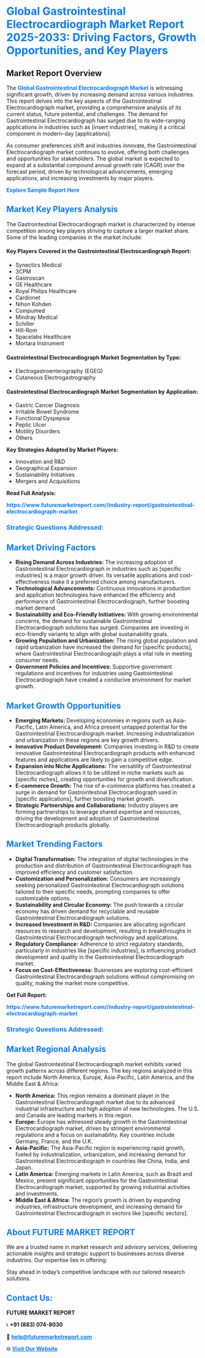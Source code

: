 <h1 style="color: #007BFF;">Global Gastrointestinal Electrocardiograph Market Report 2025-2033: Driving Factors, Growth Opportunities, and Key Players</h1>

<section id="overview">
<h2>Market Report Overview</h2>
<p>The <a href="https://www.futuremarketreport.com//industry-report/gastrointestinal-electrocardiograph-market" style="color: #007BFF; text-decoration: none;"><strong>Global Gastrointestinal Electrocardiograph Market</strong></a> is witnessing significant growth, driven by increasing demand across various industries. This report delves into the key aspects of the Gastrointestinal Electrocardiograph market, providing a comprehensive analysis of its current status, future potential, and challenges. The demand for Gastrointestinal Electrocardiograph has surged due to its wide-ranging applications in industries such as [insert industries], making it a critical component in modern-day [applications].</p>
<p>As consumer preferences shift and industries innovate, the Gastrointestinal Electrocardiograph market continues to evolve, offering both challenges and opportunities for stakeholders. The global market is expected to expand at a substantial compound annual growth rate (CAGR) over the forecast period, driven by technological advancements, emerging applications, and increasing investments by major players.</p>
</section>

<section id="overview">
<p><a href="https://www.futuremarketreport.com//request-sample/reportId=61721" style="color: #007BFF; text-decoration: none;"><strong>Explore Sample Report Here</strong></a></p>
</section>

<section id="key-players">
<h2 style="color: #007BFF;">Market Key Players Analysis</h2>
<p>The Gastrointestinal Electrocardiograph market is characterized by intense competition among key players striving to capture a larger market share. Some of the leading companies in the market include:</p>
<h4>Key Players Covered in the Gastrointestinal Electrocardiograph Report:</h4>
<ul><li>Synectics Medical</li><li>3CPM</li><li>Gastroscan</li><li>GE Healthcare</li><li>Royal Philips Healthcare</li><li>Cardionet</li><li>Nihon Kohden</li><li>Compumed</li><li>Mindray Medical</li><li>Schiller</li><li>Hill-Rom</li><li>Spacelabs Healthcare</li><li>Mortara Instrument</li></ul>
<h4>Gastrointestinal Electrocardiograph Market Segmentation by Type:</h4>
<ul><li>Electrogastroenterography (EGEG)</li><li>Cutaneous Electrogastrography</li></ul>

<h4>Gastrointestinal Electrocardiograph Market Segmentation by Application:</h4>
<ul><li>Gastric Cancer Diagnosis</li><li>Irritable Bowel Syndrome</li><li>Functional Dyspepsia</li><li>Peptic Ulcer</li><li>Motility Disorders</li><li>Others</li></ul>
<p><strong>Key Strategies Adopted by Market Players:</strong></p>
<ul>
<li>Innovation and R&D</li>
<li>Geographical Expansion</li>
<li>Sustainability Initiatives</li>
<li>Mergers and Acquisitions</li>
</ul>
</section>

<section>
<p><strong>Read Full Analysis: </strong></p><a href="https://www.futuremarketreport.com//industry-report/gastrointestinal-electrocardiograph-market" style="color: #007BFF; text-decoration: none;"><strong>https://www.futuremarketreport.com//industry-report/gastrointestinal-electrocardiograph-market</strong></a>
<h3 style="color: #007BFF;">Strategic Questions Addressed:</h3>
</section>

<section id="driving-factors">
<h2 style="color: #007BFF;">Market Driving Factors</h2>
<ul>
<li><strong>Rising Demand Across Industries:</strong> The increasing adoption of Gastrointestinal Electrocardiograph in industries such as [specific industries] is a major growth driver. Its versatile applications and cost-effectiveness make it a preferred choice among manufacturers.</li>
<li><strong>Technological Advancements:</strong> Continuous innovations in production and application technologies have enhanced the efficiency and performance of Gastrointestinal Electrocardiograph, further boosting market demand.</li>
<li><strong>Sustainability and Eco-Friendly Initiatives:</strong> With growing environmental concerns, the demand for sustainable Gastrointestinal Electrocardiograph solutions has surged. Companies are investing in eco-friendly variants to align with global sustainability goals.</li>
<li><strong>Growing Population and Urbanization:</strong> The rising global population and rapid urbanization have increased the demand for [specific products], where Gastrointestinal Electrocardiograph plays a vital role in meeting consumer needs.</li>
<li><strong>Government Policies and Incentives:</strong> Supportive government regulations and incentives for industries using Gastrointestinal Electrocardiograph have created a conducive environment for market growth.</li>
</ul>
</section>

<section id="growth-opportunities">
<h2 style="color: #007BFF;">Market Growth Opportunities</h2>
<ul>
<li><strong>Emerging Markets:</strong> Developing economies in regions such as Asia-Pacific, Latin America, and Africa present untapped potential for the Gastrointestinal Electrocardiograph market. Increasing industrialization and urbanization in these regions are key growth drivers.</li>
<li><strong>Innovative Product Development:</strong> Companies investing in R&D to create innovative Gastrointestinal Electrocardiograph products with enhanced features and applications are likely to gain a competitive edge.</li>
<li><strong>Expansion into Niche Applications:</strong> The versatility of Gastrointestinal Electrocardiograph allows it to be utilized in niche markets such as [specific niches], creating opportunities for growth and diversification.</li>
<li><strong>E-commerce Growth:</strong> The rise of e-commerce platforms has created a surge in demand for Gastrointestinal Electrocardiograph used in [specific applications], further boosting market growth.</li>
<li><strong>Strategic Partnerships and Collaborations:</strong> Industry players are forming partnerships to leverage shared expertise and resources, driving the development and adoption of Gastrointestinal Electrocardiograph products globally.</li>
</ul>
</section>

<section id="trending-factors">
<h2 style="color: #007BFF;">Market Trending Factors</h2>
<ul>
<li><strong>Digital Transformation:</strong> The integration of digital technologies in the production and distribution of Gastrointestinal Electrocardiograph has improved efficiency and customer satisfaction.</li>
<li><strong>Customization and Personalization:</strong> Consumers are increasingly seeking personalized Gastrointestinal Electrocardiograph solutions tailored to their specific needs, prompting companies to offer customizable options.</li>
<li><strong>Sustainability and Circular Economy:</strong> The push towards a circular economy has driven demand for recyclable and reusable Gastrointestinal Electrocardiograph solutions.</li>
<li><strong>Increased Investment in R&D:</strong> Companies are allocating significant resources to research and development, resulting in breakthroughs in Gastrointestinal Electrocardiograph technology and applications.</li>
<li><strong>Regulatory Compliance:</strong> Adherence to strict regulatory standards, particularly in industries like [specific industries], is influencing product development and quality in the Gastrointestinal Electrocardiograph market.</li>
<li><strong>Focus on Cost-Effectiveness:</strong> Businesses are exploring cost-efficient Gastrointestinal Electrocardiograph solutions without compromising on quality, making the market more competitive.</li>
</ul>
</section>

<section>
<p><strong>Get Full Report: </strong></p><a href="https://www.futuremarketreport.com//industry-report/gastrointestinal-electrocardiograph-market" style="color: #007BFF; text-decoration: none;"><strong>https://www.futuremarketreport.com//industry-report/gastrointestinal-electrocardiograph-market</strong></a>
<h3 style="color: #007BFF;">Strategic Questions Addressed:</h3>
</section>


<section id="regional-analysis">
<h2 style="color: #007BFF;">Market Regional Analysis</h2>
<p>The global Gastrointestinal Electrocardiograph market exhibits varied growth patterns across different regions. The key regions analyzed in this report include North America, Europe, Asia-Pacific, Latin America, and the Middle East & Africa:</p>
<ul>
<li><strong>North America:</strong> This region remains a dominant player in the Gastrointestinal Electrocardiograph market due to its advanced industrial infrastructure and high adoption of new technologies. The U.S. and Canada are leading markets in this region.</li>
<li><strong>Europe:</strong> Europe has witnessed steady growth in the Gastrointestinal Electrocardiograph market, driven by stringent environmental regulations and a focus on sustainability. Key countries include Germany, France, and the U.K.</li>
<li><strong>Asia-Pacific:</strong> The Asia-Pacific region is experiencing rapid growth, fueled by industrialization, urbanization, and increasing demand for Gastrointestinal Electrocardiograph in countries like China, India, and Japan.</li>
<li><strong>Latin America:</strong> Emerging markets in Latin America, such as Brazil and Mexico, present significant opportunities for the Gastrointestinal Electrocardiograph market, supported by growing industrial activities and investments.</li>
<li><strong>Middle East & Africa:</strong> The region’s growth is driven by expanding industries, infrastructure development, and increasing demand for Gastrointestinal Electrocardiograph in sectors like [specific sectors].</li>
</ul>
</section>

<footer>
<h2 style="color: #007BFF;">About FUTURE MARKET REPORT</h2>
<p>We are a trusted name in market research and advisory services, delivering actionable insights and strategic support to businesses across diverse industries. Our expertise lies in offering:</p>

<p>Stay ahead in today’s competitive landscape with our tailored research solutions.</p>

<h2 style="color: #007BFF;">Contact Us:</h2>
<p><strong>FUTURE MARKET REPORT</strong></p>
<p>📞 <strong>+91 (883) 074-8030</strong></p>
<p>📧 <strong><a href="mailto:help@futuremarketreport.com" style="color: #007BFF;">help@futuremarketreport.com</a></strong></p>
<p>🌐 <strong><a href="https://www.futuremarketreport.com/" style="color: #007BFF;">Visit Our Website</a></strong></p>
</footer>